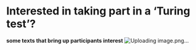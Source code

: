 # Interested in taking part in a ‘Turing test’?
****some texts that bring up participants interest****
![Uploading image.png…]()
